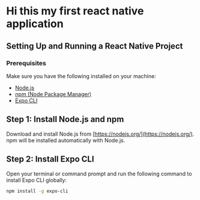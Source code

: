 # Hi this my first react native application
## Setting Up and Running a React Native Project

### Prerequisites
Make sure you have the following installed on your machine:
- [Node.js](https://nodejs.org/)
- [npm (Node Package Manager)](https://www.npmjs.com/)
- [Expo CLI](https://docs.expo.dev/get-started/installation/)

## Step 1: Install Node.js and npm
Download and install Node.js from [https://nodejs.org/](https://nodejs.org/). npm will be installed automatically with Node.js.

## Step 2: Install Expo CLI
Open your terminal or command prompt and run the following command to install Expo CLI globally:
```bash
npm install -g expo-cli
